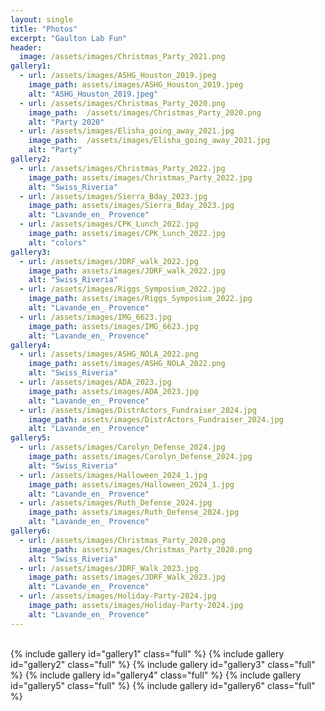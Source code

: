 ```yaml
---
layout: single
title: "Photos"
excerpt: "Gaulton Lab Fun"
header:
  image: /assets/images/Christmas_Party_2021.png
gallery1:
  - url: /assets/images/ASHG_Houston_2019.jpeg
    image_path: assets/images/ASHG_Houston_2019.jpeg
    alt: "ASHG_Houston_2019.jpeg"
  - url: /assets/images/Christmas_Party_2020.png
    image_path:  /assets/images/Christmas_Party_2020.png
    alt: "Party 2020"
  - url: /assets/images/Elisha_going_away_2021.jpg
    image_path:  /assets/images/Elisha_going_away_2021.jpg
    alt: "Party"
gallery2:    
  - url: /assets/images/Christmas_Party_2022.jpg
    image_path: assets/images/Christmas_Party_2022.jpg
    alt: "Swiss_Riveria"
  - url: /assets/images/Sierra_Bday_2023.jpg
    image_path: assets/images/Sierra_Bday_2023.jpg
    alt: "Lavande_en_ Provence"
  - url: /assets/images/CPK_Lunch_2022.jpg
    image_path: assets/images/CPK_Lunch_2022.jpg
    alt: "colors"
gallery3:    
  - url: /assets/images/JDRF_walk_2022.jpg
    image_path: assets/images/JDRF_walk_2022.jpg
    alt: "Swiss_Riveria"
  - url: /assets/images/Riggs_Symposium_2022.jpg
    image_path: assets/images/Riggs_Symposium_2022.jpg
    alt: "Lavande_en_ Provence"
  - url: /assets/images/IMG_6623.jpg
    image_path: assets/images/IMG_6623.jpg
    alt: "Lavande_en_ Provence"
gallery4:    
  - url: /assets/images/ASHG_NOLA_2022.png
    image_path: assets/images/ASHG_NOLA_2022.png
    alt: "Swiss_Riveria"
  - url: /assets/images/ADA_2023.jpg
    image_path: assets/images/ADA_2023.jpg
    alt: "Lavande_en_ Provence"
  - url: /assets/images/DistrActors_Fundraiser_2024.jpg
    image_path: assets/images/DistrActors_Fundraiser_2024.jpg
    alt: "Lavande_en_ Provence"
gallery5:    
  - url: /assets/images/Carolyn_Defense_2024.jpg
    image_path: assets/images/Carolyn_Defense_2024.jpg
    alt: "Swiss_Riveria"
  - url: /assets/images/Halloween_2024_1.jpg
    image_path: assets/images/Halloween_2024_1.jpg
    alt: "Lavande_en_ Provence"
  - url: /assets/images/Ruth_Defense_2024.jpg
    image_path: assets/images/Ruth_Defense_2024.jpg
    alt: "Lavande_en_ Provence"
gallery6:    
  - url: /assets/images/Christmas_Party_2020.png
    image_path: assets/images/Christmas_Party_2020.png
    alt: "Swiss_Riveria"
  - url: /assets/images/JDRF_Walk_2023.jpg
    image_path: assets/images/JDRF_Walk_2023.jpg
    alt: "Lavande_en_ Provence"
  - url: /assets/images/Holiday-Party-2024.jpg
    image_path: assets/images/Holiday-Party-2024.jpg
    alt: "Lavande_en_ Provence"
---
```

<head>
  <link rel="stylesheet" type="text/css" href="animation_fun.css">
  <link rel="stylesheet" href="https://cdnjs.cloudflare.com/ajax/libs/font-awesome/5.15.3/css/all.min.css">
</head>
<div class="header">
  <div class="info">
    <div class="meta">
    </div>
  </div>
</div>
<br>
{% include gallery id="gallery1" class="full" %}
{% include gallery id="gallery2" class="full" %}
{% include gallery id="gallery3" class="full" %}
{% include gallery id="gallery4" class="full" %}
{% include gallery id="gallery5" class="full" %}
{% include gallery id="gallery6" class="full" %}
